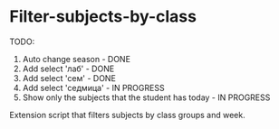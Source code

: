 # Filter-subjects-by-class

TODO:
  1. Auto change season - DONE
  2. Add select 'лаб' - DONE
  3. Add select 'сем' - DONE 
  4. Add select 'седмица' - IN PROGRESS 
  5. Show only the subjects that the student has today - IN PROGRESS

Extension script that filters subjects by class groups and week.

